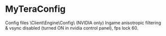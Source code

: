 # MyTeraConfig
Config files \Client\Engine\Config\ 
(NVIDIA only) Ingame anisotropic filtering & vsync disabled (turned ON in nvidia control panel), fps lock 60.

